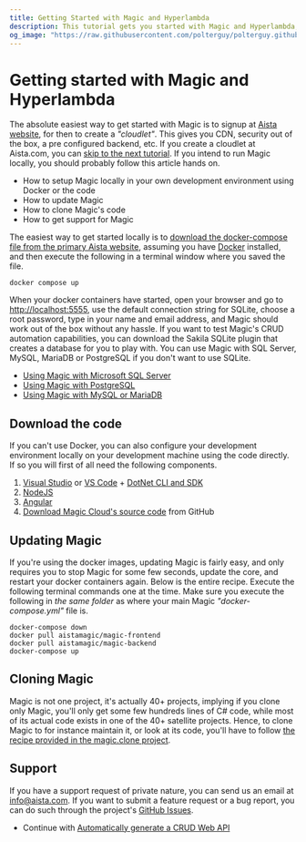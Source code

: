 ```yaml
---
title: Getting Started with Magic and Hyperlambda
description: This tutorial gets you started with Magic and Hyperlambda, helping you install it locally, using either Docker or the source code directly, for then to walk you through how to automatically generate your HTTP API backend wrapping your SQL database.
og_image: "https://raw.githubusercontent.com/polterguy/polterguy.github.io/master/images/og-getting-started.jpg"
---
```


# Getting started with Magic and Hyperlambda

The absolute easiest way to get started with Magic is to signup at [Aista website](https://aista.com), for then
to create a _"cloudlet"_. This gives you CDN, security out of the box, a pre configured backend,
etc. If you create a cloudlet at Aista.com, you can [skip to the next tutorial](/tutorials/database-crud/).
If you intend to run Magic locally, you should probably follow this article hands on.

* How to setup Magic locally in your own development environment using Docker or the code
* How to update Magic
* How to clone Magic's code
* How to get support for Magic

The easiest way to get started locally is to [download the docker-compose file from the primary Aista website](https://github.com/polterguy/magic/releases/download/v15.3.0/docker-compose.yml), assuming you have [Docker](https://www.docker.com/products/docker-desktop) installed, and then execute the following in a terminal window where you saved the file.

```
docker compose up
```

When your docker containers have started, open your browser and go to [http://localhost:5555](http://localhost:5555),
use the default connection string for SQLite, choose a root password, type in your name and email address, and Magic
should work out of the box without any hassle. If you want to test Magic's CRUD automation capabilities, you can
download the Sakila SQLite plugin that creates a database for you to play with. You can use Magic with SQL Server,
MySQL, MariaDB or PostgreSQL if you don't want to use SQLite.

* [Using Magic with Microsoft SQL Server](/tutorials/sql-server/)
* [Using Magic with PostgreSQL](/tutorials/postgresql/)
* [Using Magic with MySQL or MariaDB](/tutorials/mysql/)

## Download the code

If you can't use Docker, you can also configure your development environment locally on your
development machine using the code directly. If so you will first of all need the following components.

1. [Visual Studio](https://visualstudio.microsoft.com/downloads/) or [VS Code](https://code.visualstudio.com/download) + [DotNet CLI and SDK](https://dotnet.microsoft.com/download)
2. [NodeJS](https://nodejs.org/en/download/)
3. [Angular](https://angular.io/cli)
4. [Download Magic Cloud's source code](https://github.com/polterguy/magic) from GitHub

## Updating Magic

If you're using the docker images, updating Magic is fairly easy, and only requires you to stop Magic
for some few seconds, update the core, and restart your docker containers again. Below is the entire
recipe. Execute the following terminal commands one at the time. Make sure you execute the following
in _the same folder_ as where your main Magic _"docker-compose.yml"_ file is.

```
docker-compose down
docker pull aistamagic/magic-frontend
docker pull aistamagic/magic-backend
docker-compose up
```

## Cloning Magic

Magic is not one project, it's actually 40+ projects, implying if you clone only Magic,
you'll only get some few hundreds lines of C# code, while most of its actual code exists in one
of the 40+ satellite projects. Hence, to clone Magic to for instance maintain it, or look at its
code, you'll have to follow [the recipe provided in the magic.clone project](/documentation/magic.clone/).

## Support

If you have a support request of private nature, you can send us an
email at [info@aista.com](mailto:info@aista.com). If you want to submit a
feature request or a bug report, you can do such through the project's
[GitHub Issues](https://github.com/polterguy/magic/issues).

* Continue with [Automatically generate a CRUD Web API](/tutorials/database-crud/)
